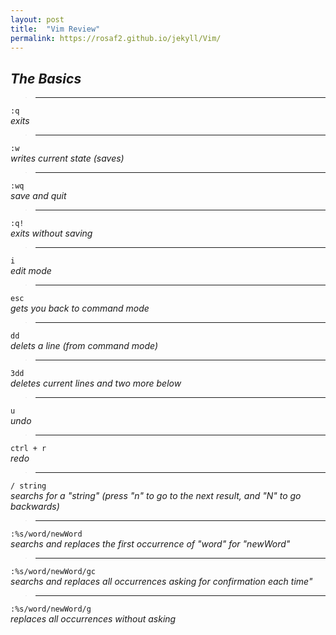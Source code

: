 ```yaml
---
layout: post
title:  "Vim Review"
permalink: https://rosaf2.github.io/jekyll/Vim/
---
```

## *The Basics*

>---

`:q`  
*exits*

>---

`:w`  
*writes current state (saves)*

>---

`:wq`  
*save and quit*

>---

`:q!`  
*exits without saving*

>---

`i`  
*edit mode*

>---

`esc`  
*gets you back to command mode*

>---

`dd`  
*delets a line (from command mode)*

>---

`3dd`  
*deletes current lines and two more below*

>---

`u`  
*undo*

>---

`ctrl + r`  
*redo*

>---

`/ string`  
*searchs for a "string" (press "n" to go to the next result, and "N" to go backwards)*

>---

`:%s/word/newWord`  
*searchs and replaces the first occurrence of "word" for "newWord"*

>---

`:%s/word/newWord/gc`  
*searchs and replaces all occurrences asking for confirmation each time"*

>---

`:%s/word/newWord/g`  
*replaces all occurrences without asking*